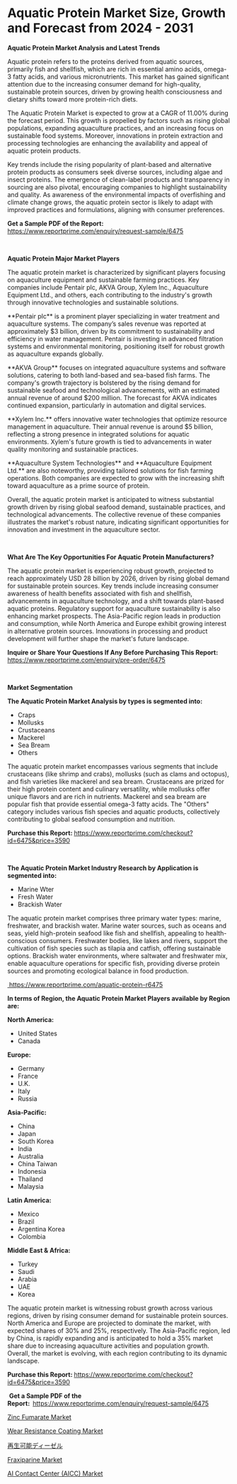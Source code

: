 <p><h1>Aquatic Protein Market Size, Growth and Forecast from 2024 - 2031</h1></p><p><strong>Aquatic Protein Market Analysis and Latest Trends</strong></p>
<p><p>Aquatic protein refers to the proteins derived from aquatic sources, primarily fish and shellfish, which are rich in essential amino acids, omega-3 fatty acids, and various micronutrients. This market has gained significant attention due to the increasing consumer demand for high-quality, sustainable protein sources, driven by growing health consciousness and dietary shifts toward more protein-rich diets.</p><p>The Aquatic Protein Market is expected to grow at a CAGR of 11.00% during the forecast period. This growth is propelled by factors such as rising global populations, expanding aquaculture practices, and an increasing focus on sustainable food systems. Moreover, innovations in protein extraction and processing technologies are enhancing the availability and appeal of aquatic protein products. </p><p>Key trends include the rising popularity of plant-based and alternative protein products as consumers seek diverse sources, including algae and insect proteins. The emergence of clean-label products and transparency in sourcing are also pivotal, encouraging companies to highlight sustainability and quality. As awareness of the environmental impacts of overfishing and climate change grows, the aquatic protein sector is likely to adapt with improved practices and formulations, aligning with consumer preferences.</p></p>
<p><strong>Get a Sample PDF of the Report:&nbsp;</strong> <a href="https://www.reportprime.com/enquiry/request-sample/6475">https://www.reportprime.com/enquiry/request-sample/6475</a></p>
<p>&nbsp;</p>
<p><strong>Aquatic Protein Major Market Players</strong></p>
<p><p>The aquatic protein market is characterized by significant players focusing on aquaculture equipment and sustainable farming practices. Key companies include Pentair plc, AKVA Group, Xylem Inc., Aquaculture Equipment Ltd., and others, each contributing to the industry's growth through innovative technologies and sustainable solutions.</p><p>**Pentair plc** is a prominent player specializing in water treatment and aquaculture systems. The company’s sales revenue was reported at approximately $3 billion, driven by its commitment to sustainability and efficiency in water management. Pentair is investing in advanced filtration systems and environmental monitoring, positioning itself for robust growth as aquaculture expands globally.</p><p>**AKVA Group** focuses on integrated aquaculture systems and software solutions, catering to both land-based and sea-based fish farms. The company's growth trajectory is bolstered by the rising demand for sustainable seafood and technological advancements, with an estimated annual revenue of around $200 million. The forecast for AKVA indicates continued expansion, particularly in automation and digital services.</p><p>**Xylem Inc.** offers innovative water technologies that optimize resource management in aquaculture. Their annual revenue is around $5 billion, reflecting a strong presence in integrated solutions for aquatic environments. Xylem's future growth is tied to advancements in water quality monitoring and sustainable practices.</p><p>**Aquaculture System Technologies** and **Aquaculture Equipment Ltd.** are also noteworthy, providing tailored solutions for fish farming operations. Both companies are expected to grow with the increasing shift toward aquaculture as a prime source of protein.</p><p>Overall, the aquatic protein market is anticipated to witness substantial growth driven by rising global seafood demand, sustainable practices, and technological advancements. The collective revenue of these companies illustrates the market's robust nature, indicating significant opportunities for innovation and investment in the aquaculture sector.</p></p>
<p>&nbsp;</p>
<p><strong>What Are The Key Opportunities For Aquatic Protein Manufacturers?</strong></p>
<p><p>The aquatic protein market is experiencing robust growth, projected to reach approximately USD 28 billion by 2026, driven by rising global demand for sustainable protein sources. Key trends include increasing consumer awareness of health benefits associated with fish and shellfish, advancements in aquaculture technology, and a shift towards plant-based aquatic proteins. Regulatory support for aquaculture sustainability is also enhancing market prospects. The Asia-Pacific region leads in production and consumption, while North America and Europe exhibit growing interest in alternative protein sources. Innovations in processing and product development will further shape the market's future landscape.</p></p>
<p><strong>Inquire or Share Your Questions If Any Before Purchasing This Report:</strong> <a href="https://www.reportprime.com/enquiry/pre-order/6475">https://www.reportprime.com/enquiry/pre-order/6475</a></p>
<p>&nbsp;</p>
<p><strong>Market Segmentation</strong></p>
<p><strong>The Aquatic Protein Market Analysis by types is segmented into:</strong></p>
<p><ul><li>Craps</li><li>Mollusks</li><li>Crustaceans</li><li>Mackerel</li><li>Sea Bream</li><li>Others</li></ul></p>
<p><p>The aquatic protein market encompasses various segments that include crustaceans (like shrimp and crabs), mollusks (such as clams and octopus), and fish varieties like mackerel and sea bream. Crustaceans are prized for their high protein content and culinary versatility, while mollusks offer unique flavors and are rich in nutrients. Mackerel and sea bream are popular fish that provide essential omega-3 fatty acids. The "Others" category includes various fish species and aquatic products, collectively contributing to global seafood consumption and nutrition.</p></p>
<p><strong>Purchase this Report:&nbsp;</strong><a href="https://www.reportprime.com/checkout?id=6475&price=3590">https://www.reportprime.com/checkout?id=6475&price=3590</a></p>
<p>&nbsp;</p>
<p><strong>The Aquatic Protein Market Industry Research by Application is segmented into:</strong></p>
<p><ul><li>Marine Wter</li><li>Fresh Water</li><li>Brackish Water</li></ul></p>
<p><p>The aquatic protein market comprises three primary water types: marine, freshwater, and brackish water. Marine water sources, such as oceans and seas, yield high-protein seafood like fish and shellfish, appealing to health-conscious consumers. Freshwater bodies, like lakes and rivers, support the cultivation of fish species such as tilapia and catfish, offering sustainable options. Brackish water environments, where saltwater and freshwater mix, enable aquaculture operations for specific fish, providing diverse protein sources and promoting ecological balance in food production.</p></p>
<p><a href="https://www.reportprime.com/aquatic-protein-r6475">&nbsp;https://www.reportprime.com/aquatic-protein-r6475</a></p>
<p><strong>In terms of Region, the Aquatic Protein Market Players available by Region are:</strong></p>
<p>
    <p> <strong> North America: </strong>
        <ul>
            <li>United States</li>
            <li>Canada</li>
        </ul>
        </p> 
    <p> <strong> Europe: </strong>
        <ul>
            <li>Germany</li>
            <li>France</li>
            <li>U.K.</li>
            <li>Italy</li>
            <li>Russia</li>
        </ul>
        </p> 
    <p> <strong> Asia-Pacific: </strong>
        <ul>
            <li>China</li>
            <li>Japan</li>
            <li>South Korea</li>
            <li>India</li>
            <li>Australia</li>
            <li>China Taiwan</li>
            <li>Indonesia</li>
            <li>Thailand</li>
            <li>Malaysia</li>
        </ul>
        </p> 
    <p> <strong> Latin America: </strong>
        <ul>
            <li>Mexico</li>
            <li>Brazil</li>
            <li>Argentina Korea</li>
            <li>Colombia</li>
        </ul>
        </p> 
    <p> <strong> Middle East & Africa: </strong>
        <ul>
            <li>Turkey</li>
            <li>Saudi</li>
            <li>Arabia</li>
            <li>UAE</li>
            <li>Korea</li>
        </ul>
    </p>
    </p>
<p><p>The aquatic protein market is witnessing robust growth across various regions, driven by rising consumer demand for sustainable protein sources. North America and Europe are projected to dominate the market, with expected shares of 30% and 25%, respectively. The Asia-Pacific region, led by China, is rapidly expanding and is anticipated to hold a 35% market share due to increasing aquaculture activities and population growth. Overall, the market is evolving, with each region contributing to its dynamic landscape.</p></p>
<p><strong>Purchase this Report: </strong><a href="https://www.reportprime.com/checkout?id=6475&price=3590">https://www.reportprime.com/checkout?id=6475&price=3590</a></p>
<p>&nbsp;<strong>Get a Sample PDF of the Report:&nbsp;&nbsp;</strong><a href="https://www.reportprime.com/enquiry/request-sample/6475">https://www.reportprime.com/enquiry/request-sample/6475</a></p>
<p><strong></strong></p>
<p><p><a href="https://www.linkedin.com/pulse/future-trends-global-zinc-fumarate-market-insights-analysis-v3jie?trackingId=ZnptsfzPRu%2BS6CqfGeWfnw%3D%3D">Zinc Fumarate Market</a></p><p><a href="https://www.linkedin.com/pulse/wear-resistance-coating-market-size-type-metallic-coatingnon-metallic-winme?trackingId=VGKqbaE%2BQmufO3we705PiA%3D%3D">Wear Resistance Coating Market</a></p><p><a href="https://medium.com/@eunawiegad2023/%E5%86%8D%E7%94%9F%E3%83%87%E3%82%A3%E3%83%BC%E3%82%BC%E3%83%AB%E5%B8%82%E5%A0%B4%E3%82%B5%E3%82%A4%E3%82%BA-%E3%83%AA%E3%83%91%E3%82%A4%E3%83%89%E3%81%8B%E3%82%89-%E7%B4%B0%E8%83%9E%E8%B3%AA%E3%83%90%E3%82%A4%E3%82%AA%E3%83%9E%E3%82%B9%E3%81%8B%E3%82%89-%E8%A3%BD%E5%93%81%E5%88%A5-%E6%A9%9F%E9%96%A2%E8%BB%8A-%E8%88%B9%E8%88%B6-%E7%99%BA%E9%9B%BB%E6%89%80-%E3%81%9D%E3%81%AE%E4%BB%96-%E3%82%B0%E3%83%AD%E3%83%BC%E3%83%90%E3%83%AB%E7%94%A3%E6%A5%AD%E5%88%86%E6%9E%90-%E3%82%B7%E3%82%A7%E3%82%A2-%E6%88%90%E9%95%B7-%E3%83%88%E3%83%AC%E3%83%B3%E3%83%89-%E3%81%8A%E3%82%88%E3%81%B32031%E5%B9%B4%E3%81%BE%E3%81%A7%E3%81%AE%E4%BA%88%E6%B8%AC2024-dd85e5242483">再生可能ディーゼル</a></p><p><a href="https://medium.com/@skylareaver78567/global-fraxiparine-market-focus-on-product-type-anticoagulant-antithrombotic-end-user-and-deb7fdf183d9">Fraxiparine Market</a></p><p><a href="https://issuu.com/reportprime-2/docs/ai-contact-center-aicc-market-size-_dd75852ce4f7cc">AI Contact Center (AICC) Market</a></p></p>